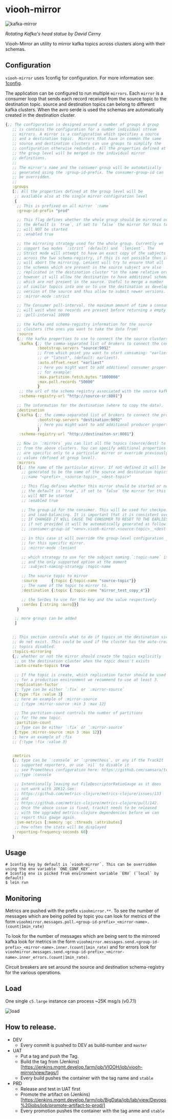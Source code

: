 # viooh-mirror

![kafka-mirror](./doc/kafka-mirror.gif)

_Rotating Kafka's head statue by David Cerny_


Viooh-Mirror an utility to mirror kafka topics across clusters along
with their schemas.


## Configuration
`viooh-mirror` uses 1config for configuration. For more information
see: [1config](https://github.com/BrunoBonacci/1config).

The application can be configured to run multiple `mirrors`. Each
`mirror` is a consumer loop that sends each record received from the
source topic to the destination topic. source and destination topics
can belong to different kafka clusters. When the avro serde is used
the schemas are automatically created in the destination cluster.

```clojure
{;; The configuration is designed around a number of groups A group
   ;; is contains the configuration for a number individual stream
   ;; mirrors. A mirror is a configuration which specifies a source
   ;; and a destination topic.  Mirrors that have in common the same
   ;; source and destination clusters can use groups to simplify the
   ;; configuration otherwise redundant. All the properties defined at
   ;; the group level will be merged in the individual mirror
   ;; definitions.
   ;;
   ;; The mirror's name and the consumer group will be automatically
   ;; generated using the :group-id-prefix. The consumer-group-id can
   ;; be overridden.
   ;;
   :groups
   [;; All the properties defined at the group level will be
    ;; available also at the single mirror configuration level
    {
     ;; This is prefixed on all mirror `:name`
     :group-id-prefix "prod"

     ;; This flag defines whether the whole group should be mirrored or not.
     ;; the default is `true`, if set to `false` the mirror for this topic
     ;; will NOT be started
     ;; :enabled true

     ;; the mirroring strategy used for the whole group. Currently we
     ;; support two modes `:strict` (default) and `:lenient`. The
     ;; Strict mode will attempt to have an exact copy of the subjects
     ;; across the two schema-registry, if this is not possible then it
     ;; will abort the mirroring. Lenient will try to ensure that all
     ;; the schemas which are present in the source subject are also
     ;; replicated in the destination cluster *in the same relative order*
     ;; however it will allow the destination to have additional schemas
     ;; which are not present in the source. Useful to merge a number
     ;; of similar topics into one or to use the destination as development
     ;; version of the source and thus allow to submit newer versions.
     ;; :mirror-mode :strict

     ;; The Consumer poll-interval, the maximum amount of time a consumer
     ;; will wait when no records are present before returning a empty batch.
     ;; :poll-interval 10000

     ;; the kafka and schema-registry information for the source
     ;; clusters (the ones you want to take the data from)
     :source
     {;; the kafka properties to use to connect the the source clusters
      :kafka {;; the comma-separated list of brokers to connect the consumer
              :bootstrap.servers "source:9092"
              ;; From which point you want to start consuming: "earliest"
              ;; or "latest", (default: earliest).
              :auto.offset.reset "earliest"
              ;; here you might want to add additional consumer properties
              ;; for example:
              :max.partition.fetch.bytes "1000000"
              :max.poll.records "50000"
              }
      ;; the url of the schema registry associated with the source kafka cluster
      :schema-registry-url "http://source-sr:8081"}

     ;; The information for the destination (where to copy the data).
     :destination
     {:kafka {;; the comma-separated list of brokers to connect the producer
              :bootstrap.servers "destination:9092"
              ;; here you might want to add additional producer properties
              }
      :schema-registry-url "http://destinaiton-sr:8081"}

     ;; Now in `:mirrors` you can list all the topics (source/dest) to mirror
     ;; from the above clusters. You can specify additional properties which
     ;; are specific only to a particular mirror or override previously defined
     ;; values (defined at group level).
     :mirrors
     [{;; the name of the particular mirror. If not defined it will be automatically
       ;; generated to be the name of the source and destination topics.
       ;;:name "<prefix>__<source-topic>__<dest-topic>"

       ;; This flag defines whether this mirror should be started or not.
       ;; the default is `true`, if set to `false` the mirror for this topic
       ;; will NOT be started
       ;; :enabled true

       ;; The group-id for the consumer. This will be used for checkpointing and load
       ;; and load-balancing. It is important that it is consistent over time.
       ;; IF CHANGED IT WILL CAUSE THE CONSUMER TO RESET TO THE EARLIEST (OR LATEST) RECORD.
       ;; if not provided it will be automatically generated as follow.
       ;; :consumer-group-id "<env>.viooh-mirror.<source-topic>__<dest-topic>"

       ;; in this case it will override the group-level configuration just
       ;; for this specific mirror.
       ;; :mirror-mode :lenient

       ;; which strategy to use for the subject naming `:topic-name` is the default
       ;; and the only supported option at the moment
       ;; :subject-naming-strategy :topic-name

       ;; The source topic to mirror
       :source      {:topic {:topic-name "source-topic"}}
       ;; The name of the topic to mirror to.
       :destination {:topic {:topic-name "mirror_test_copy_4"}}

       ;; the SerDes to use for the key and the value respectively
       :serdes [:string :avro]}]
     }

    ;; more groups can be added
    ]


   ;; This section controls what to do if topics on the destination side
   ;; do not exist. This could be used if the cluster has the auto-create
   ;; topics disabled.
   :topics-mirroring
   {;; whether or not the mirror should create the topics explicitly
    ;; on the destination cluster when the topic doesn't exists
    :auto-create-topics true

    ;; If the topic is create, which replication factor should be used
    ;; for a production environment we recommend to use at least 3.
    :replication-factor
    ;; Type can be either `:fix` or `:mirror-source`
    {:type :fix :value 3}
    ;; here an example of :mirror-source
    ;; {:type :mirror-source :min 3 :max 12}

    ;; The partition-count controls the number of partitions
    ;; for the new topic.
    :partition-count
    ;; Type can be either `:fix` or `:mirror-source`
    {:type :mirror-source :min 3 :max 12}}
   ;; here an example of :fix
   ;; {:type :fix :value 3}


   :metrics
   {;; type can be `:console` or `:prometheus`, or any if the TrackIt
    ;; supported reporters, or use `nil` to disable it
    ;; see Prometheus configuration here: https://github.com/samsara/trackit#prometheus
    ;;:type :console

    ;; Intentionally leaving out FileDescriptorRatioGauge as it does
    ;; not work with JDK12.See:
    ;; https://github.com/metrics-clojure/metrics-clojure/issues/133
    ;; and
    ;; https://github.com/metrics-clojure/metrics-clojure/pull/142.
    ;; Once the aboce issue is fixed, trackit needs to be released
    ;; with the upgraded metrics-clojure dependencies before we can
    ;; report this gauge again.
    :jvm-metrics [:memory :gc :threads :attributes]
    ;; how often the stats will be displayed
    :reporting-frequency-seconds 60}
   }
```

## Usage

```
# 1config key by default is `viooh-mirror`. This can be overridden using the env variable `ONE_CONF_KEY`.
# 1config env is picked from environment variable `ENV` (`local` by default)
$ lein run
```

## Monitoring

Metrics are pushed with the prefix `vioohmirror.**`. To see the number
of messages which are being polled by topic you can look for metrics
of the form
`vioohmirror.messages.poll.<group-id-prefix>_<mirror-name>.(count|1min_rate)`

To look for the number of messages which are being sent to the mirrored kafka look for metrics in the form
`vioohmirror.messages.send.<group-id-prefix>_<mirror-name>.inner.(count|1min_rate)` and for errors look for
`vioohmirror.messages.send.<group-id-prefix>_<mirror-name>.inner_errors.(count|1min_rate)`.

Circuit breakers are set around the source and destination schema-registry for the various operations.

## Load

One single `c5.large` instance can process ~25K msg/s (v0.7.1)

![load](./doc/mirror-load.png)


## How to release.

  - DEV
    - Every commit is pushed to DEV as build-number and `master`
  - UAT
     - Put a tag and push the Tag.
     - Build the tag from (Jenkins)[https://jenkins.mgmt.develop.farm/job/VIOOH/job/viooh-mirror/view/tags/]
     - Every build pushes the container with the tag name and `stable`
  - PRD
     - Release and test in UAT first
     - Promote the artifact on (Jenkins)[https://jenkins.mgmt.develop.farm/job/BigData/job/lab/view/Devops%20jobs/job/promote-artifact-to-prod/]
     - Every promotion pushes the container with the tag anme and `stable`
